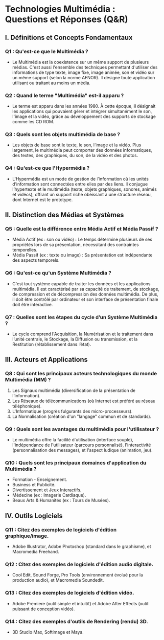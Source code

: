 # Technologies Multimédia : Questions et Réponses (Q&R)

## I. Définitions et Concepts Fondamentaux

### Q1 : Qu'est-ce que le Multimédia ?

- Le Multimédia est la coexistence sur un même support de plusieurs médias. C'est aussi l'ensemble des techniques permettant d'utiliser des informations de type texte, image fixe, image animée, son et vidéo sur un même support (selon la norme AFNOR). Il désigne toute application utilisant ou traitant au moins un média.

### Q2 : Quand le terme "Multimédia" est-il apparu ?

- Le terme est apparu dans les années 1980. À cette époque, il désignait les applications qui pouvaient gérer et intégrer simultanément le son, l'image et la vidéo, grâce au développement des supports de stockage comme les CD ROM.

### Q3 : Quels sont les objets multimédia de base ?

- Les objets de base sont le texte, le son, l’image et la vidéo. Plus largement, le multimédia peut comporter des données informatiques, des textes, des graphiques, du son, de la vidéo et des photos.

### Q4 : Qu'est-ce que l'Hypermédia ?

- L'Hypermédia est un mode de gestion de l’information où les unités d’information sont connectées entre elles par des liens. Il conjugue l’hypertexte et le multimédia (texte, objets graphiques, sonores, animés et vidéos), offrant un support riche obéissant à une structure réseau, dont Internet est le prototype.

## II. Distinction des Médias et Systèmes

### Q5 : Quelle est la différence entre Média Actif et Média Passif ?

- Média Actif (ex : son ou vidéo) : Le temps détermine plusieurs de ses propriétés lors de sa présentation, nécessitant des contraintes temporelles.
- Média Passif (ex : texte ou image) : Sa présentation est indépendante des aspects temporels.

### Q6 : Qu'est-ce qu'un Système Multimédia ?

- C'est tout système capable de traiter les données et les applications multimédia. Il est caractérisé par sa capacité de traitement, de stockage, de compression et de décompression des données multimédia. De plus, il doit être contrôlé par ordinateur et son interface de présentation finale doit être interactive.

### Q7 : Quelles sont les étapes du cycle d’un Système Multimédia ?

- Le cycle comprend l'Acquisition, la Numérisation et le traitement dans l’unité centrale, le Stockage, la Diffusion ou transmission, et la Restitution (rétablissement dans l’état).

## III. Acteurs et Applications

### Q8 : Qui sont les principaux acteurs technologiques du monde Multimédia (MM) ?

1. Les Signaux multimédia (diversification de la présentation de l’information).
2. Les Réseaux de télécommunications (où Internet est préféré au réseau téléphonique).
3. L'Informatique (progrès fulgurants des micro-processeurs).
4. La Normalisation (création d'un "langage" commun et de standards).

### Q9 : Quels sont les avantages du multimédia pour l'utilisateur ?

- Le multimédia offre la facilité d'utilisation (interface souple), l'indépendance de l'utilisateur (parcours personnalisé), l'interactivité (personnalisation des messages), et l'aspect ludique (animation, jeu).

### Q10 : Quels sont les principaux domaines d'application du Multimédia ?

- Formation - Enseignement.
- Business et Publicité.
- Divertissement et Jeux Interactifs.
- Médecine (ex : Imagerie Cardiaque).
- Beaux Arts & Humanités (ex : Tours de Musées).

## IV. Outils Logiciels

### Q11 : Citez des exemples de logiciels d'édition graphique/image.

- Adobe Illustrator, Adobe Photoshop (standard dans le graphisme), et Macromedia Freehand.

### Q12 : Citez des exemples de logiciels d'édition audio digitale.

- Cool Edit, Sound Forge, Pro Tools (environnement évolué pour la production audio), et Macromedia Soundedit.

### Q13 : Citez des exemples de logiciels d'édition vidéo.

- Adobe Premiere (outil simple et intuitif) et Adobe After Effects (outil puissant de conception vidéo).

### Q14 : Citez des exemples d'outils de Rendering (rendu) 3D.

- 3D Studio Max, Softimage et Maya.
